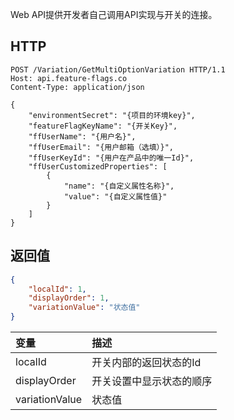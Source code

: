 Web API提供开发者自己调用API实现与开关的连接。

## HTTP

    POST /Variation/GetMultiOptionVariation HTTP/1.1
    Host: api.feature-flags.co
    Content-Type: application/json

    {
        "environmentSecret": "{项目的环境key}",
        "featureFlagKeyName": "{开关Key}",
        "ffUserName": "{用户名}",
        "ffUserEmail": "{用户邮箱（选填）}",
        "ffUserKeyId": "{用户在产品中的唯一Id}",
        "ffUserCustomizedProperties": [
            {
                "name": "{自定义属性名称}",
                "value": "{自定义属性值}"
            }
        ]
    }

## 返回值

```json
{
    "localId": 1,
    "displayOrder": 1,
    "variationValue": "状态值"
}
```

| 变量          |           描述               |
| :---------------- | :----------------------------------- |
| localId             | 开关内部的返回状态的Id |
| displayOrder        | 开关设置中显示状态的顺序 |
| variationValue       | 状态值 |